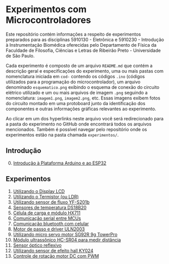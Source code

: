 # Experimentos com Microcontroladores
Este repositório contém informações a respeito de experimentos
preparados para as disciplinas 5910130 - Eletrônica e 5910230 -
Introdução à Instrumentação Biomédica oferecidas pelo Departamento de
Física da Faculdade de Filosofia, Ciências e Letras de Ribeirão
Preto - Universidade de São Paulo.

Cada experimento é composto de um arquivo `README.md` que contém a
descrição geral e especificações do experimento, uma ou mais pastas
com nomenclatura iniciada em `cod-` contendo os códigos `.ino`
(códigos utilizados para a programação do microcontrolador), um
arquivo denominado `esquematico.png` exibindo o esquema de conexão do
circuito elétrico utilizado e um ou mais arquivos de imagem `.png`
seguindo a nomenclatura: `imagem1.png`, `imagem2.png`, etc. Essas
imagens exibem fotos do circuito montado em uma protoboard junto da
identificação dos componentes e outras informações gráficas relevantes
ao experimento.

Ao clicar em um dos hyperlinks neste arquivo você será redirecionado
para a pasta do experimento no GitHub onde encontrará todos os
arquivos mencionados. Também é possível navegar pelo repositório onde
os experimentos estão na pasta chamada `experimentos/`.

## Introdução
0. [Introdução à Plataforma Arduino e ao ESP32](https://github.com/Experimentos-Microcontroladores/instrumentacao-biomedica/tree/main/instalacao)

## Experimentos
1. [Utilizando o Display LCD](https://github.com/instrumentacao-biomedica/lab-microcontroladores/tree/main/experimentos/1-Display-LCD)
2. [Utilizando o Termistor (ou LDR)](https://github.com/instrumentacao-biomedica/lab-microcontroladores/tree/main/experimentos/2-Termistor-LDR)
3. [Utilizando sensor de fluxo YF-S201b](https://github.com/instrumentacao-biomedica/lab-microcontroladores/tree/main/experimentos/3-Sensor-de-fluxo)
4. [Sensores de temperatura DS18B20](https://github.com/instrumentacao-biomedica/lab-microcontroladores/tree/main/experimentos/4-Sensores-de-temperatura)
5. [Célula de carga e módulo HX711](https://github.com/Experimentos-Microcontroladores/instrumentaao-biomedica/tree/main/experimentos/5-Celula-de-carga-HX711)
6. [Comunicação serial entre MCUs](https://github.com/instrumentacao-biomedica/lab-microcontroladores/tree/main/experimentos/6-Comunicacao-serial-MCUs)
7. [Comunicação bluetooth com celular](https://github.com/instrumentacao-biomedica/lab-microcontroladores/tree/main/experimentos/7-Comunicacao-serial-bluetooth)
8. [Motor de passo e driver ULN2003](https://github.com/instrumentacao-biomedica/lab-microcontroladores/tree/main/experimentos/8-Motor-de-passo-ULN2003)
9. [Utilizando micro servo motor  SG92R 9g TowerPro](https://github.com/instrumentacao-biomedica/lab-microcontroladores/tree/main/experimentos/9-Servo-motor)
12. [Módulo ultrassônico HC-SR04 para medir distância](https://github.com/instrumentacao-biomedica/lab-microcontroladores/tree/main/experimentos/12-Modulo-ultrassonico)
14. [Sensor óptico reflexivo](https://github.com/instrumentacao-biomedica/lab-microcontroladores/tree/main/experimentos/14-Sensor-optico-reflexivo)
15. [Utilizando sensor de efeito hall KY024](https://github.com/instrumentacao-biomedica/lab-microcontroladores/tree/main/experimentos/15-Sensor-efeito-hall-KY024)
16. [Controle de rotação motor DC com PWM](https://github.com/instrumentacao-biomedica/lab-microcontroladores/tree/main/experimentos/16-Controle-de-rotacao-motor-PWM)
